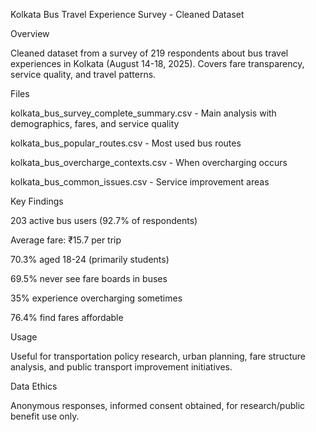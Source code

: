Kolkata Bus Travel Experience Survey - Cleaned Dataset

Overview

Cleaned dataset from a survey of 219 respondents about bus travel experiences in Kolkata (August 14-18, 2025). Covers fare transparency, service quality, and travel patterns.

Files

kolkata_bus_survey_complete_summary.csv - Main analysis with demographics, fares, and service quality

kolkata_bus_popular_routes.csv - Most used bus routes

kolkata_bus_overcharge_contexts.csv - When overcharging occurs

kolkata_bus_common_issues.csv - Service improvement areas

Key Findings

203 active bus users (92.7% of respondents)

Average fare: ₹15.7 per trip

70.3% aged 18-24 (primarily students)

69.5% never see fare boards in buses

35% experience overcharging sometimes

76.4% find fares affordable

Usage

Useful for transportation policy research, urban planning, fare structure analysis, and public transport improvement initiatives.

Data Ethics

Anonymous responses, informed consent obtained, for research/public benefit use only.
